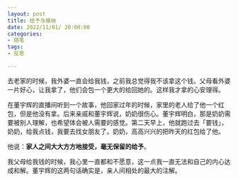 ```yaml
---
layout: post
title: 给予与接纳
date: 2022/11/01/ 20:00:00
categories:
- 随笔
tags:
- 反思

---
```


去老家的时候，我外婆一直会给我钱，之前我总觉得我不该拿这个钱。父母看外婆一片好心，让我拿了，他们会包一个更大的给回她的。这样我才拿的心安理得。



在董宇辉的直播间听到一个故事，他回家过年的时候，家里的老人给了他一个红包，但是他没有拿。后来亲戚和董宇辉说，奶奶很伤心。董宇辉明白，那是奶奶需要被别人理解，也希望体会被人需要的感觉。第二天早上，他就跑过去「要钱」，奶奶，给我点钱，我要去找女朋友了。奶奶，高高兴兴的把昨天的红包给了他。

他说：**家人之间大大方方地接受，毫无保留的给予**。



我父母给我钱的时候，我心里一直都和不愿意，这一点我一直无法和自己的内心达成和解。董宇辉的这两句话确实是，亲人间相处的最大的注解。